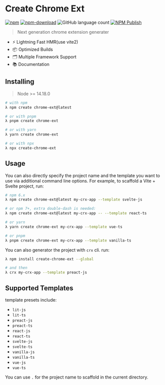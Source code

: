 # Create Chrome Ext

[![npm](https://img.shields.io/npm/v/create-chrome-ext?logo=npm)](https://www.npmjs.com/package/create-chrome-ext)
[![npm-download](https://img.shields.io/npm/dw/create-chrome-ext)](https://www.npmjs.com/package/create-chrome-ext)
![GitHub language count](https://img.shields.io/github/languages/count/guocaoyi/create-chrome-ext)
[![NPM Publish](https://github.com/guocaoyi/create-chrome-ext/actions/workflows/npm-publish.yml/badge.svg)](https://github.com/guocaoyi/create-chrome-ext/actions/workflows/npm-publish.yml)

> Next generation chrome extension generater

- ⚡️ Lightning Fast HMR(use vite2)
- 📦 Optimized Builds
- 🗂 Multiple Framework Support
- 📚 Documentation

## Installing

> Node >= 14.18.0

```bash
# with npm
λ npm create chrome-ext@latest

# or with pnpm
λ pnpm create chrome-ext

# or with yarn
λ yarn create chrome-ext

# or with npx
λ npx create-chrome-ext
```

## Usage

You can also directly specify the project name and the template you want to use via additional command line options. For example, to scaffold a Vite + Svelte project, run:

```bash
# npm 6.x
λ npm create chrome-ext@latest my-crx-app --template svelte-js

# or npm 7+, extra double-dash is needed:
λ npm create chrome-ext@latest my-crx-app -- --template react-ts

# or yarn
λ yarn create chrome-ext my-crx-app --template vue-ts

# or pnpm
λ pnpm create chrome-ext my-crx-app --template vanilla-ts
```

You can also generator the project with `crx` cli.
run:

```bash
λ npm install create-chrome-ext --global

# and then
λ crx my-crx-app --template preact-js
```

## Supported Templates

template presets include:

- `lit-js`
- `lit-ts`
- `preact-js`
- `preact-ts`
- `react-js`
- `react-ts`
- `svelte-js`
- `svelte-ts`
- `vanilla-js`
- `vanilla-ts`
- `vue-js`
- `vue-ts`

You can use `.` for the project name to scaffold in the current directory.
